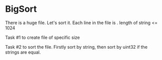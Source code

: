 # BigSort
There is a huge file. Let's sort it.
Each line in the file is
<uint32>. <string>
length of string <= 1024

Task #1
to create file of specific size

Task #2
to sort the file.  Firstly sort by string, then sort by uint32 if the strings are equal.